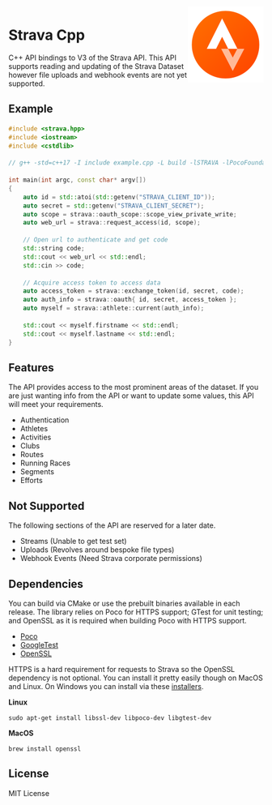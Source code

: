 <img src='icon.png' width='150' height='150' align='right' />

# Strava Cpp

C++ API bindings to V3 of the Strava API. This API supports reading and updating of the Strava Dataset however file uploads and webhook events are not yet supported.

## Example

```cpp
#include <strava.hpp>
#include <iostream>
#include <cstdlib>

// g++ -std=c++17 -I include example.cpp -L build -lSTRAVA -lPocoFoundation -lPocoNet -lPocoNetSSL -lPocoJSON

int main(int argc, const char* argv[])
{
    auto id = std::atoi(std::getenv("STRAVA_CLIENT_ID"));
    auto secret = std::getenv("STRAVA_CLIENT_SECRET");
    auto scope = strava::oauth_scope::scope_view_private_write;
    auto web_url = strava::request_access(id, scope);

    // Open url to authenticate and get code
    std::string code;
    std::cout << web_url << std::endl;
    std::cin >> code;

    // Acquire access token to access data
    auto access_token = strava::exchange_token(id, secret, code);
    auto auth_info = strava::oauth{ id, secret, access_token };
    auto myself = strava::athlete::current(auth_info);

    std::cout << myself.firstname << std::endl;
    std::cout << myself.lastname << std::endl;
}
```

## Features

The API provides access to the most prominent areas of the dataset. If you are just wanting info from the API or want to update some values, this API will meet your requirements.

* Authentication
* Athletes
* Activities
* Clubs
* Routes
* Running Races
* Segments
* Efforts

## Not Supported

The following sections of the API are reserved for a later date.

* Streams (Unable to get test set)
* Uploads (Revolves around bespoke file types)
* Webhook Events (Need Strava corporate permissions)

## Dependencies

You can build via CMake or use the prebuilt binaries available in each release. The library relies on Poco for HTTPS support; GTest for unit testing; and OpenSSL as it is required when building Poco with HTTPS support.

* [Poco](https://github.com/pocoproject/poco)
* [GoogleTest](https://github.com/google/googletest)
* [OpenSSL](https://www.openssl.org/)

HTTPS is a hard requirement for requests to Strava so the OpenSSL dependency is not optional. You can install it pretty easily though on MacOS and Linux. On Windows you can install via these [installers](http://slproweb.com/products/Win32OpenSSL.html).

**Linux**
```
sudo apt-get install libssl-dev libpoco-dev libgtest-dev
```

**MacOS**
```
brew install openssl
```

## License

MIT License

